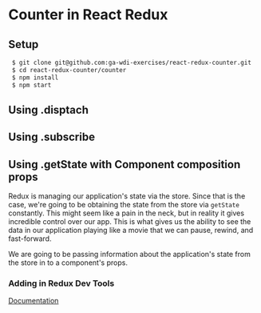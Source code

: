 # Counter in React Redux

## Setup

```bash
 $ git clone git@github.com:ga-wdi-exercises/react-redux-counter.git
 $ cd react-redux-counter/counter
 $ npm install
 $ npm start
```

## Using .disptach

## Using .subscribe

## Using .getState with Component composition props

Redux is managing our application's state via the store.
Since that is the case, we're going to be obtaining the state from the store via `getState` constantly.
This might seem like a pain in the neck, but in reality it gives incredible control over our app.
This is what gives us the ability to see the data in our application playing like a movie that we can pause, rewind, and fast-forward.

We are going to be passing information about the application's state from the store in to a component's props.


### Adding in Redux Dev Tools

[Documentation](https://github.com/zalmoxisus/redux-devtools-extension#1-with-redux)
